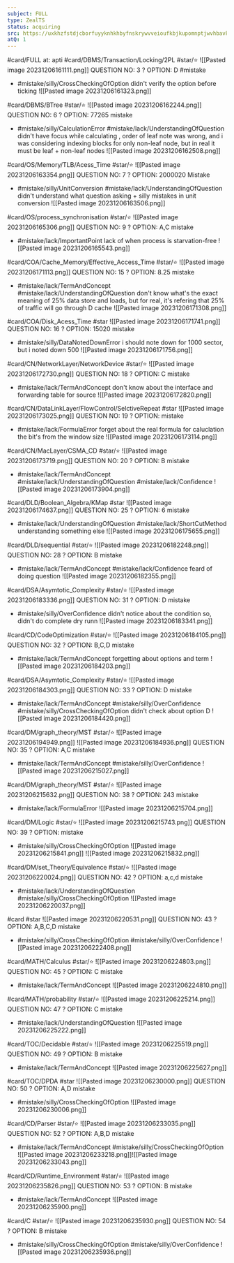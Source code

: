 ```yaml
---
subject: FULL
type: ZealTS
status: acquiring
src: https://uxkhzfstdjcborfuyyknhkhbyfnskrywvveioufkbjkupomnptjwvhbavkysuhi.vercel.app/solution.html?testId=63b6bc64e3434808bfe6884d&test_id=46
atQ: 1
---
```

#card/FULL 
at: apti
#card/DBMS/Transaction/Locking/2PL
#star/⭐
![[Pasted image 20231206161111.png]]
QUESTION NO: 3
?
OPTION: D
#mistake 
- #mistake/silly/CrossCheckingOfOption didn't verify the option before ticking
![[Pasted image 20231206161323.png]] 


#card/DBMS/BTree
#star/⭐ 
![[Pasted image 20231206162244.png]]
QUESTION NO: 6
?
OPTION: 77265
mistake 
-  #mistake/silly/CalculationError #mistake/lack/UnderstandingOfQuestion didn't have focus while calculating , order of leaf note was wrong, and i was considering indexing blocks for only non-leaf node, but in real it must be leaf + non-leaf nodes
![[Pasted image 20231206162508.png]]


#card/OS/Memory/TLB/Acess_Time
#star/⭐
![[Pasted image 20231206163354.png]]
QUESTION NO: 7
?
OPTION: 2000020
Mistake
- #mistake/silly/UnitConversion #mistake/lack/UnderstandingOfQuestion  didn't understand what question asking + silly mistakes in unit conversion
![[Pasted image 20231206163506.png]]


#card/OS/process_synchronisation
#star/⭐ 
![[Pasted image 20231206165306.png]]
QUESTION NO: 9
?
OPTION: A,C
mistake 
- #mistake/lack/ImportantPoint lack of when process is starvation-free
![[Pasted image 20231206165543.png]]


#card/COA/Cache_Memory/Effective_Access_Time
#star/⭐ 
![[Pasted image 20231206171113.png]]
QUESTION NO: 15
?
OPTION: 8.25
mistake 
- #mistake/lack/TermAndConcept  #mistake/lack/UnderstandingOfQuestion  don't know what's the exact meaning of 25% data store and loads, but for real, it's refering that 25% of traffic will go through D cache
![[Pasted image 20231206171308.png]] 

#card/COA/Disk_Acess_Time
#star
![[Pasted image 20231206171741.png]]
QUESTION NO: 16
?
OPTION: 15020
mistake 
- #mistake/silly/DataNotedDownError i should note down for 1000 sector, but i noted down 500
![[Pasted image 20231206171756.png]] 


#card/CN/NetworkLayer/NetworkDevice
#star/⭐ 
![[Pasted image 20231206172730.png]]
QUESTION NO: 18
?
OPTION: C
mistake 
- #mistake/lack/TermAndConcept don't know about the interface and forwarding table for source 
![[Pasted image 20231206172820.png]] 


#card/CN/DataLinkLayer/FlowControl/SelctiveRepeat
#star
![[Pasted image 20231206173025.png]]
QUESTION NO: 19
?
OPTION: 
mistake 
- #mistake/lack/FormulaError forget about the real formula for caluclation the bit's from the window size
![[Pasted image 20231206173114.png]] 

#card/CN/MacLayer/CSMA_CD
#star/⭐ 
![[Pasted image 20231206173719.png]]
QUESTION NO: 20
?
OPTION: B
mistake 
- #mistake/lack/TermAndConcept #mistake/lack/UnderstandingOfQuestion #mistake/lack/Confidence 
![[Pasted image 20231206173904.png]] 

#card/DLD/Boolean_Algebra/KMap
#star
![[Pasted image 20231206174637.png]]
QUESTION NO: 25
?
OPTION: 6
mistake 
- #mistake/lack/UnderstandingOfQuestion #mistake/lack/ShortCutMethod understanding something else
![[Pasted image 20231206175655.png]] 


#card/DLD/sequential 
#star/⭐ 
![[Pasted image 20231206182248.png]]
QUESTION NO: 28
?
OPTION: B
mistake 
- #mistake/lack/TermAndConcept #mistake/lack/Confidence feard of doing question
![[Pasted image 20231206182355.png]] 

#card/DSA/Asymtotic_Complexity 
#star/⭐ 
![[Pasted image 20231206183336.png]]
QUESTION NO: 31
?
OPTION: D
mistake 
- #mistake/silly/OverConfidence didn't notice about the condition so, didn't do complete dry runn
![[Pasted image 20231206183341.png]] 

#card/CD/CodeOptimization
#star/⭐ 
![[Pasted image 20231206184105.png]]
QUESTION NO: 32
?
OPTION: B,C,D
mistake 
- #mistake/lack/TermAndConcept forgetting about options and term
![[Pasted image 20231206184203.png]]

#card/DSA/Asymtotic_Complexity 
#star/⭐ 
![[Pasted image 20231206184303.png]]
QUESTION NO: 33
?
OPTION: D
mistake 
- #mistake/lack/TermAndConcept #mistake/silly/OverConfidence #mistake/silly/CrossCheckingOfOption  didn't check about option D
![[Pasted image 20231206184420.png]] 

#card/DM/graph_theory/MST
#star/⭐ ![[Pasted image 20231206194949.png]]
![[Pasted image 20231206184936.png]]
QUESTION NO: 35
?
OPTION: A,C
mistake 
- #mistake/lack/TermAndConcept #mistake/silly/OverConfidence 
![[Pasted image 20231206215027.png]] 


#card/DM/graph_theory/MST 
#star/⭐ 
![[Pasted image 20231206215632.png]]
QUESTION NO: 38
?
OPTION: 243
mistake 
- #mistake/lack/FormulaError 
![[Pasted image 20231206215704.png]] 


#card/DM/Logic
#star/⭐ 
![[Pasted image 20231206215743.png]]
QUESTION NO: 39
?
OPTION: 
mistake 
- #mistake/silly/CrossCheckingOfOption 
![[Pasted image 20231206215841.png]]
![[Pasted image 20231206215832.png]] 

#card/DM/set_Theory/Equivalence
#star/⭐ 
![[Pasted image 20231206220024.png]]
QUESTION NO: 42
?
OPTION: a,c,d
mistake 
- #mistake/lack/UnderstandingOfQuestion #mistake/silly/CrossCheckingOfOption 
![[Pasted image 20231206220037.png]] 


#card
#star
![[Pasted image 20231206220531.png]]
QUESTION NO: 43
?
OPTION: A,B,C,D
mistake 
- #mistake/silly/CrossCheckingOfOption #mistake/silly/OverConfidence 
![[Pasted image 20231206222408.png]] 

#card/MATH/Calculus
#star/⭐ 
![[Pasted image 20231206224803.png]]
QUESTION NO: 45
?
OPTION: C
mistake 
- #mistake/lack/TermAndConcept 
![[Pasted image 20231206224810.png]] 

#card/MATH/probability 
#star/⭐ 
![[Pasted image 20231206225214.png]]
QUESTION NO: 47
?
OPTION: C
mistake 
- #mistake/lack/UnderstandingOfQuestion 
![[Pasted image 20231206225222.png]] 

#card/TOC/Decidable
#star/⭐ 
![[Pasted image 20231206225519.png]]
QUESTION NO: 49
?
OPTION: B
mistake 
- #mistake/lack/TermAndConcept 
![[Pasted image 20231206225627.png]] 

#card/TOC/DPDA
#star
![[Pasted image 20231206230000.png]]
QUESTION NO: 50
?
OPTION: A,D
mistake 
- #mistake/silly/CrossCheckingOfOption 
![[Pasted image 20231206230006.png]] 

#card/CD/Parser 
#star/⭐ 
![[Pasted image 20231206233035.png]]
QUESTION NO: 52
?
OPTION: A,B,D
mistake 
- #mistake/lack/TermAndConcept #mistake/silly/CrossCheckingOfOption 
![[Pasted image 20231206233218.png]]![[Pasted image 20231206233043.png]] 


#card/CD/Runtime_Environment 
#star/⭐ 
![[Pasted image 20231206235826.png]]
QUESTION NO: 53
?
OPTION: B
mistake 
- #mistake/lack/TermAndConcept 
![[Pasted image 20231206235900.png]] 


#card/C
#star/⭐ 
![[Pasted image 20231206235930.png]]
QUESTION NO: 54
?
OPTION: B
mistake 
- #mistake/silly/CrossCheckingOfOption #mistake/silly/OverConfidence 
![[Pasted image 20231206235936.png]] 

